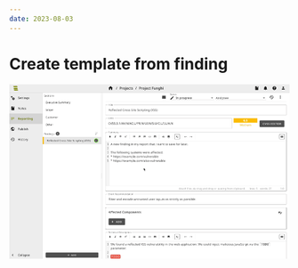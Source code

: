 ```yaml
---
date: 2023-08-03
---
```


# Create template from finding
![Template from finding](../../images/show/template_from_finding.gif)
